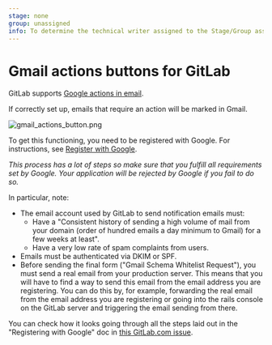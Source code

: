 ```yaml
---
stage: none
group: unassigned
info: To determine the technical writer assigned to the Stage/Group associated with this page, see https://about.gitlab.com/handbook/engineering/ux/technical-writing/#designated-technical-writers
---
```


# Gmail actions buttons for GitLab

GitLab supports [Google actions in email](https://developers.google.com/gmail/markup/actions/actions-overview).

If correctly set up, emails that require an action will be marked in Gmail.

![gmail_actions_button.png](img/gmail_action_buttons_for_gitlab.png)

To get this functioning, you need to be registered with Google. For instructions, see
[Register with Google](https://developers.google.com/gmail/markup/registering-with-google).

*This process has a lot of steps so make sure that you fulfill all requirements set by Google.*
*Your application will be rejected by Google if you fail to do so.*

In particular, note:

- The email account used by GitLab to send notification emails must:
  - Have a "Consistent history of sending a high volume of mail from your domain
    (order of hundred emails a day minimum to Gmail) for a few weeks at least".
  - Have a very low rate of spam complaints from users.
- Emails must be authenticated via DKIM or SPF.
- Before sending the final form ("Gmail Schema Whitelist Request"), you must send a real email from your production server. This means that you will have to find a way to send this email from the email address you are registering. You can do this by, for example, forwarding the real email from the email address you are registering or going into the rails console on the GitLab server and triggering the email sending from there.

You can check how it looks going through all the steps laid out in the "Registering with Google" doc in [this GitLab.com issue](https://gitlab.com/gitlab-org/gitlab-foss/-/issues/1517).
